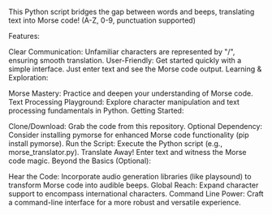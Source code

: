 This Python script bridges the gap between words and beeps, translating text into Morse code! (A-Z, 0-9, punctuation supported)

Features:

Clear Communication: Unfamiliar characters are represented by "/", ensuring smooth translation.
User-Friendly: Get started quickly with a simple interface. Just enter text and see the Morse code output.
Learning & Exploration:

Morse Mastery: Practice and deepen your understanding of Morse code.
Text Processing Playground: Explore character manipulation and text processing fundamentals in Python.
Getting Started:

Clone/Download: Grab the code from this repository.
Optional Dependency: Consider installing pymorse for enhanced Morse code functionality (pip install pymorse).
Run the Script: Execute the Python script (e.g., morse_translator.py).
Translate Away! Enter text and witness the Morse code magic.
Beyond the Basics (Optional):

Hear the Code: Incorporate audio generation libraries (like playsound) to transform Morse code into audible beeps.
Global Reach: Expand character support to encompass international characters.
Command Line Power: Craft a command-line interface for a more robust and versatile experience.
